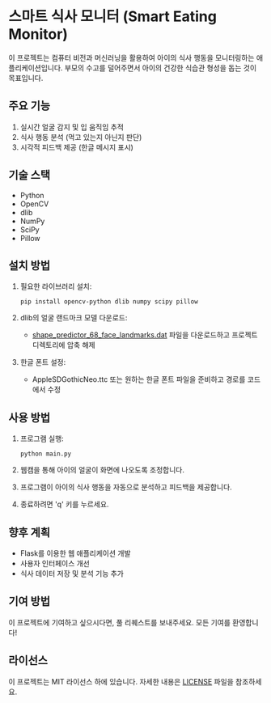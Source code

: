 # 스마트 식사 모니터 (Smart Eating Monitor)

이 프로젝트는 컴퓨터 비전과 머신러닝을 활용하여 아이의 식사 행동을 모니터링하는 애플리케이션입니다. 부모의 수고를 덜어주면서 아이의 건강한 식습관 형성을 돕는 것이 목표입니다.

## 주요 기능

1. 실시간 얼굴 감지 및 입 움직임 추적
2. 식사 행동 분석 (먹고 있는지 아닌지 판단)
3. 시각적 피드백 제공 (한글 메시지 표시)

## 기술 스택

- Python
- OpenCV
- dlib
- NumPy
- SciPy
- Pillow

## 설치 방법

1. 필요한 라이브러리 설치:

   ```
   pip install opencv-python dlib numpy scipy pillow
   ```

2. dlib의 얼굴 랜드마크 모델 다운로드:

   - [shape_predictor_68_face_landmarks.dat](http://dlib.net/files/shape_predictor_68_face_landmarks.dat.bz2) 파일을 다운로드하고 프로젝트 디렉토리에 압축 해제

3. 한글 폰트 설정:
   - AppleSDGothicNeo.ttc 또는 원하는 한글 폰트 파일을 준비하고 경로를 코드에서 수정

## 사용 방법

1. 프로그램 실행:

   ```
   python main.py
   ```

2. 웹캠을 통해 아이의 얼굴이 화면에 나오도록 조정합니다.
3. 프로그램이 아이의 식사 행동을 자동으로 분석하고 피드백을 제공합니다.
4. 종료하려면 'q' 키를 누르세요.

## 향후 계획

- Flask를 이용한 웹 애플리케이션 개발
- 사용자 인터페이스 개선
- 식사 데이터 저장 및 분석 기능 추가

## 기여 방법

이 프로젝트에 기여하고 싶으시다면, 풀 리퀘스트를 보내주세요. 모든 기여를 환영합니다!

## 라이선스

이 프로젝트는 MIT 라이선스 하에 있습니다. 자세한 내용은 [LICENSE](LICENSE) 파일을 참조하세요.
